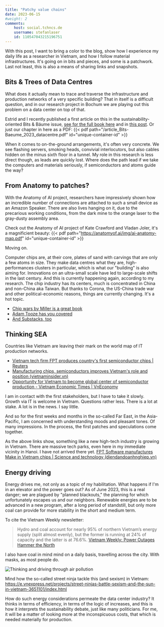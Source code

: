 ```yaml
---
title: "Patchy value chains"
date: 2023-06-15
#weight: 2
comments:
    host: social.tchncs.de
    username: stefanlaser
    id: 110547043215196751
---
```


With this post, I want to bring a color to the blog, show how I experience my daily life as a researcher in Vietnam, and how I follow material infrastructures. It's going on in bits and pieces, and some is a patchwork. Last not least, this is also a means of sharing links and snapshots.

## Bits & Trees of Data Centres
What does it actually mean to trace and traverse the infrastructure and production networks of a very specific building? That in itself is a difficult question, and in our research project in Bochum we are playing out this problem on a data center on top of that. 

Estrid and I recently published a first article on this in the sustainability-oriented Bits & Bäume issue, [see for the full book here](https://publication2023.bits-und-baeume.org) and in [this post](https://stefanlaser.net/portfolio/current/).
Or just our chapter in here as a PDF:
{{< pdf path="/article_Bits-Baeume_2023_datacentre.pdf" id="unique-container-id" >}}


When it comes to on-the-ground arrangements, it's often very concrete. We see flashing servers, smoking heads, convivial interlocutors, but also cables hidden on the minus sixth floor in a tunnel. My role in this research is less direct though, as leads are quickly lost. Where does the path lead if we take the computers and materials seriously, if semiconductors and atoms guide the way?  

## From Anatomy to patches?
With the Anatomy of AI project, researchers have impressively shown how an incredible number of connections are attached to such a small device as an Amazon Speaker. There are also lives hanging on it, due to the precarious working conditions, from the dark mine to the orange laser to the gray-dusty assembly area.

Check out the Anatomy of AI project of Kate Crawford and Vladan Joler, it's a magnificient beauty: 
{{< pdf path="https://anatomyof.ai/img/ai-anatomy-map.pdf" id="unique-container-id" >}}

Moving on.

Computer chips are, at their core, plates of sand with carvings that are only a few atoms in size. They make data centres what they are, high-performances clusters in particular, which is what our "building" is also aiming for. Innovations on an ultra-small scale have led to large-scale shifts in the last century. And this is currently happening again, according to my research. The chip industry has its centers, much is concentrated in China and non-China aka Taiwan. But thanks to Corona, the US-China trade war and other political-economic reasons, things are currently changing.  It's a hot topic.
- [Chip wars by Miller is a great book](https://www.simonandschuster.com/books/Chip-War/Chris-Miller/9781982172008)
- [Adam Tooze has you covered](https://foreignpolicy.com/podcasts/ones-and-tooze/tech-ai-new-trillionaire-nvidia/)
- [And Substacks, too](https://thechipletter.substack.com/)

## Thinking SEA
Countries like Vietnam are leaving their mark on the world map of IT production networks.

- [Vietnam tech firm FPT produces country's first semiconductor chips | Reuters](https://www.reuters.com/technology/vietnam-tech-firm-fpt-produces-countrys-first-semiconductor-chips-2022-09-28/)
- [Manufacturing chips, semiconductors improves Vietnam's role and position (vietnaminsider.vn)](https://vietnaminsider.vn/manufacturing-chips-semiconductors-improves-vietnams-role-and-position/)
- [Opportunity for Vietnam to become global center of semiconductor production - Vietnam Economic Times | VnEconomy](https://en.vneconomy.vn/opportunity-for-vietnam-to-become-global-center-of-semiconductor-production.htm) 

I am in contact with the first stakeholders, but I have to take it slowly. Growth via IT is welcome in Vietnam. Questions rather less. There is a lot at stake. A lot is in the news. I say little.

And so for the first weeks and months in the so-called Far East, in the Asia-Pacific, I am concerned with understanding moods and pleasant tones. Of many impressions. In the process, the first patches and speculations come together.

As the above links show, something like a new high-tech industry is growing in Vietnam. There are massive tech parks, even here in my immediate vicinity in Hanoi. I have not arrived there yet.
[FPT Software manufactures Make in Vietnam chips | Science and technology (diendandoanhnghiep.vn)](https://diendandoanhnghiep.vn/fpt-software-san-xuat-chip-make-in-vietnam-231495.html)

## Energy driving
Energy drives me, not only as a topic of my habilitation. What happens if I'm in an elevator and the power goes out? As of June 2023, this is a real danger; we are plagued by "planned blackouts," the planning for which unfortunately escapes us and our neighbors. Renewable energies are to be advanced in a new program, after a long period of standstill, but only more coal can provide for more stability in the short and medium term.

To cite the Vietnam Weekly newsletter:
>  Hydro and coal account for nearly 95% of northern Vietnam’s energy supply (split almost evenly), but the former is running at 24% of capacity and the latter is at 76.6%.
[Vietnam Weekly: Power Outages Hammer the North](https://vietnamweekly.substack.com/p/power-outages-hammer-the-north)

I also have coal in mind mind on a daily basis, travelling across the city. With masks, as most people do.

![Thinking and driving through air pollution](/img/cycling.webp)

Mind how the so-called street ninja tackle this (and sexism) in Vietnam:
https://e.vnexpress.net/projects/street-ninjas-battle-sexism-and-the-sun-in-vietnam-3651101/index.html

How do such energy considerations permeate the data center industry? It thinks in terms of efficiency, in terms of the logic of increases, and this is how it interprets the sustainability debate, just like many politicians. For me, it will be a matter of looking more at the inconspicuous costs, that which is needed materially for production. 